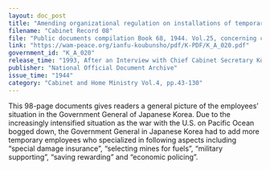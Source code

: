 ```yaml
---
layout: doc_post
title: "Amending organizational regulation on installations of temporary employees in departments of Government General of Korea"
filename: "Cabinet Record 08"
file: "Public documents compilation Book 68, 1944. Vol.25, concerning civilian administration, official matters 25, Government General of Korea 4."
link: "https://wam-peace.org/ianfu-koubunsho/pdf/K-PDF/K_A_020.pdf"
government_id: "K_A_020"
release_time: "1993, After an Interview with Chief Cabinet Secretary Kōno Yōhei"
publisher: "National Official Document Archive"
issue_time: "1944"
category: "Cabinet and Home Ministry Vol.4, pp.43-130"
---
```

This 98-page documents gives readers a general picture of the employees’ situation in the Government General of Japanese Korea. Due to the increasingly intensified situation as the war with the U.S. on Pacific Ocean bogged down, the Government General in Japanese Korea had to add more temporary employees who specialized in following aspects including “special damage insurance”, “selecting mines for fuels”, “military supporting”, “saving rewarding” and “economic policing”.
